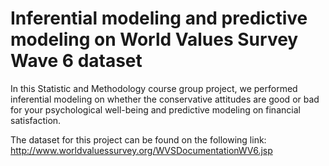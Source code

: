 # Inferential modeling and predictive modeling on World Values Survey Wave 6 dataset

In this Statistic and Methodology course group project, we performed inferential modeling on whether the conservative attitudes are good or bad for your psychological well-being and predictive modeling on financial satisfaction.

The dataset for this project can be found on the following link:
http://www.worldvaluessurvey.org/WVSDocumentationWV6.jsp
